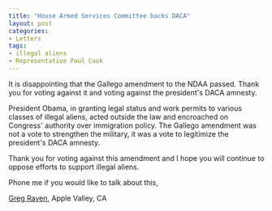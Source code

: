 ```yaml
---
title: "House Armed Services Committee backs DACA"
layout: post
categories:
- Letters
tags:
- illegal aliens
- Representative Paul Cook
---
```


It is disappointing that the Gallego amendment to the NDAA passed. Thank you for voting against it and voting against the president's DACA amnesty.

President Obama, in granting legal status and work permits to various classes of illegal aliens, acted outside the law and encroached on Congress' authority over immigration policy. The Gallego amendment was not a vote to strengthen the military, it was a vote to legitimize the president's DACA amnesty.

Thank you for voting against this amendment and I hope you will continue to oppose efforts to support illegal aliens.

Phone me if you would like to talk about this,

[Greg Raven](https://www.gregraven.org), Apple Valley, CA